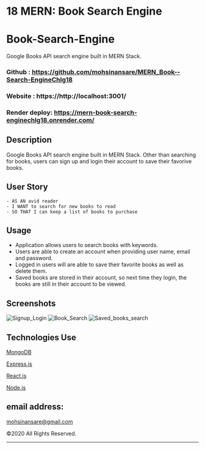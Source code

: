 # 18 MERN: Book Search Engine

# Book-Search-Engine

Google Books API search engine built in MERN Stack.

### Github : https://github.com/mohsinansare/MERN_Book--Search-EngineChlg18
### Website : https://http://localhost:3001/
### Render deploy: https://mern-book-search-enginechlg18.onrender.com/

## Description
Google Books API search engine built in MERN Stack. Other than searching for books, users can sign up and login their account to save their favorive books.


## User Story
```
- AS AN avid reader
- I WANT to search for new books to read
- SO THAT I can keep a list of books to purchase
```

## Usage
- Application allows users to search books with keywords.
- Users are able to create an account when providing user name, email and password.
- Logged in users will are able to save their favorite books as well as delete them.
- Saved books are stored in their account, so next time they login, the books are still in their account to be viewed. 


## Screenshots
![Signup_Login](https://github.com/user-attachments/assets/bc69e43c-7311-4956-8812-5d5ab20ea2ff)
![Book_Search](https://github.com/user-attachments/assets/73f1a966-8d27-4fca-a6ad-b3b0f20c3faa)
![Saved_books_search](https://github.com/user-attachments/assets/a597c734-9402-482b-8330-77087ac20e91)




## Technologies Use
<p><a href="https://www.mongodb.com/">MongoDB</a></p>
<p><a href="https://www.npmjs.com/package/express">Express.js</a></p>
<p><a href="https://reactjs.org/">React.js</a></p>
<p><a href="https://nodejs.org/">Node.js</a></p>


## email address:
mohsinansare@gmail.com

©2020 All Rights Reserved.
- - -
